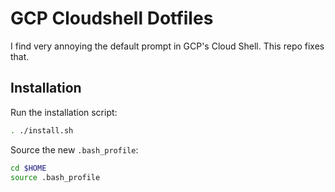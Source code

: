 # GCP Cloudshell Dotfiles

I find very annoying the default prompt in GCP's Cloud Shell. This repo fixes that.

## Installation

Run the installation script:

```bash
. ./install.sh
```

Source the new `.bash_profile`:

```bash
cd $HOME
source .bash_profile
```